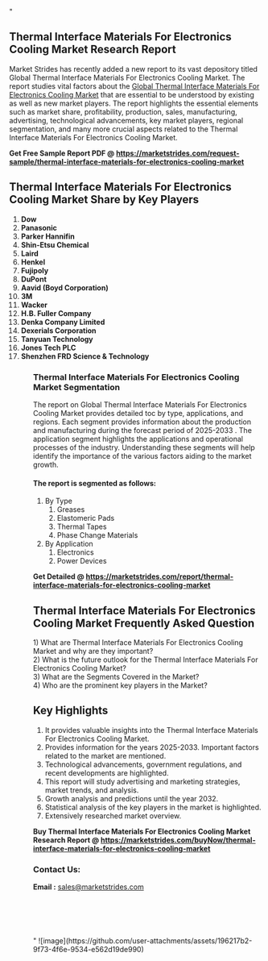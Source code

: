 "<h2>Thermal Interface Materials For Electronics Cooling Market Research Report</h2>
<p>Market Strides has recently added a new report to its vast depository titled Global Thermal Interface Materials For Electronics Cooling Market. The report studies vital factors about the&nbsp;<a href=https://marketstrides.com/report/thermal-interface-materials-for-electronics-cooling-market>Global Thermal Interface Materials For Electronics Cooling Market</a>&nbsp;that are essential to be understood by existing as well as new market players. The report highlights the essential elements such as market share, profitability, production, sales, manufacturing, advertising, technological advancements, key market players, regional segmentation, and many more crucial aspects related to the Thermal Interface Materials For Electronics Cooling Market.</p>
<p><strong>Get Free Sample Report PDF @&nbsp;<a href=https://marketstrides.com/request-sample/thermal-interface-materials-for-electronics-cooling-market>https://marketstrides.com/request-sample/thermal-interface-materials-for-electronics-cooling-market</a></strong></p>
<h2><strong>Thermal Interface Materials For Electronics Cooling Market Share by Key Players</strong></h2>
<p><strong><ol><li>
Dow</li><li>Panasonic</li><li>Parker Hannifin</li><li>Shin-Etsu Chemical</li><li>Laird</li><li>Henkel</li><li>Fujipoly</li><li>DuPont</li><li>Aavid (Boyd Corporation)</li><li>3M</li><li>Wacker</li><li>H.B. Fuller Company</li><li>Denka Company Limited</li><li>Dexerials Corporation</li><li>Tanyuan Technology</li><li>Jones Tech PLC</li><li>Shenzhen FRD Science & Technology


</li><ol></strong></p>
<h3><strong>Thermal Interface Materials For Electronics Cooling Market Segmentation</strong></h3>
<p>The report on Global Thermal Interface Materials For Electronics Cooling Market provides detailed toc by type, applications, and regions. Each segment provides information about the production and manufacturing during the forecast period of 2025-2033
. The application segment highlights the applications and operational processes of the industry. Understanding these segments will help identify the importance of the various factors aiding to the market growth.</p>
<h4>The report is segmented as follows:</h4>
<p><ol><li>By Type<ol><li>Greases</li><li>Elastomeric Pads</li><li>Thermal Tapes</li><li>Phase Change Materials</li></ol></li><li>By Application<ol><li>Electronics</li><li>Power Devices</li></ol></li></ol></p>
<p><strong>Get Detailed @&nbsp;<a href=https://marketstrides.com/report/thermal-interface-materials-for-electronics-cooling-market>https://marketstrides.com/report/thermal-interface-materials-for-electronics-cooling-market</a></strong></p>
<h2 class=""clr-white mb-3""><strong>Thermal Interface Materials For Electronics Cooling Market Frequently Asked Question</strong></h2>
<div class=""card-header"">1) What are&nbsp;Thermal Interface Materials For Electronics Cooling Market and why are they important?
<div class=""card"">
<div class=""card-header"">2) What is the future outlook for the Thermal Interface Materials For Electronics Cooling Market?</div>
</div>
</div>
<div class=""card-header"">3) What are the Segments Covered in the Market?</div>
<div class=""card-header"">4) Who are the prominent key players in the Market?</div>
<h2><strong>Key Highlights</strong></h2>
<div class=""card-header"">
<ol>
<li>It provides valuable insights into the Thermal Interface Materials For Electronics Cooling Market.</li>
<li>Provides information for the years 2025-2033. Important factors related to the market are mentioned.</li>
<li>Technological advancements, government regulations, and recent developments are highlighted.</li>
<li>This report will study advertising and marketing strategies, market trends, and analysis.</li>
<li>Growth analysis and predictions until the year 2032.</li>
<li>Statistical analysis of the key players in the market is highlighted.</li>
<li>Extensively researched market overview.</li>
</ol>
<p><strong>Buy Thermal Interface Materials For Electronics Cooling Market Research Report @&nbsp;<a href=https://marketstrides.com/buyNow/thermal-interface-materials-for-electronics-cooling-market>https://marketstrides.com/buyNow/thermal-interface-materials-for-electronics-cooling-market</a></strong></p>
<h3>Contact Us:</h3>
<p><strong>Email :</strong> <a href=mailto:sales@marketstrides.com>sales@marketstrides.com</a></p>
</div>
<p>&nbsp;</p>
<h3>&nbsp;</h3>"
![image](https://github.com/user-attachments/assets/196217b2-9f73-4f6e-9534-e562d19de990)
